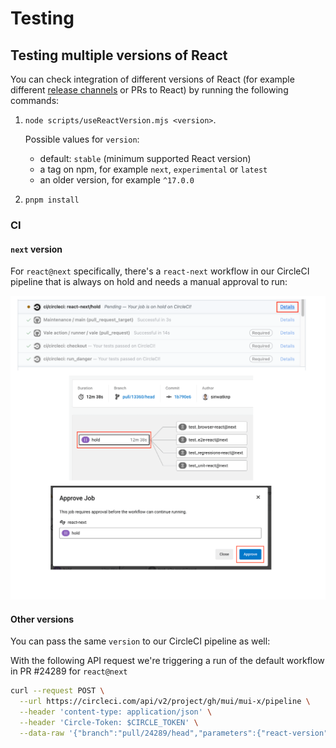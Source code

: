 # Testing

## Testing multiple versions of React

You can check integration of different versions of React (for example different [release channels](https://react.dev/community/versioning-policy) or PRs to React) by running the following commands:

1. `node scripts/useReactVersion.mjs <version>`.

   Possible values for `version`:

   - default: `stable` (minimum supported React version)
   - a tag on npm, for example `next`, `experimental` or `latest`
   - an older version, for example `^17.0.0`

2. `pnpm install`

### CI

#### `next` version

For `react@next` specifically, there's a `react-next` workflow in our CircleCI pipeline that is always on hold and needs a manual approval to run:

![react-next workflow](./circleci-react-next.png)

#### Other versions

You can pass the same `version` to our CircleCI pipeline as well:

With the following API request we're triggering a run of the default workflow in
PR #24289 for `react@next`

```bash
curl --request POST \
  --url https://circleci.com/api/v2/project/gh/mui/mui-x/pipeline \
  --header 'content-type: application/json' \
  --header 'Circle-Token: $CIRCLE_TOKEN' \
  --data-raw '{"branch":"pull/24289/head","parameters":{"react-version":"next"}}'
```
